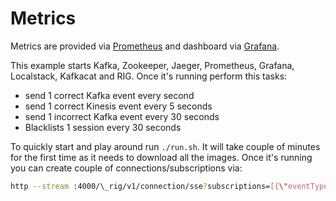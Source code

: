 # Metrics

Metrics are provided via [Prometheus](https://prometheus.io/) and dashboard via [Grafana](https://grafana.com/).

This example starts Kafka, Zookeeper, Jaeger, Prometheus, Grafana, Localstack, Kafkacat and RIG. Once it's running perform this tasks:

- send 1 correct Kafka event every second
- send 1 correct Kinesis event every 5 seconds
- send 1 incorrect Kafka event every 30 seconds
- Blacklists 1 session every 30 seconds

To quickly start and play around run `./run.sh`. It will take couple of minutes for the first time as it needs to download all the images. Once it's running you can create couple of connections/subscriptions via:

```bash
http --stream :4000/\_rig/v1/connection/sse?subscriptions=[{\"eventType\":\"greeting.foo\"}]
```
